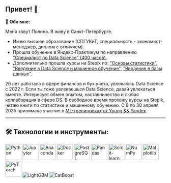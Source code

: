 ## Привет!  👋

🥷 **Обо мне:**

Меня зовут Полина. Я живу в Санкт-Петербурге.
* Имею высшее образование (СПГУКиТ, специальность - экономист-менеджер, диплом с отличием).
* Прошла обучение в Яндекс-Практикум по направлению ["Специалист по Data Science" (400 часов).](https://github.com/fortuna26/fortuna26/blob/main/%D0%95%D1%84%D0%B8%D0%BC%D0%BE%D0%B2%D0%B0%20%D0%9F%D0%BE%D0%BB%D0%B8%D0%BD%D0%B0%20%D0%9D%D0%B8%D0%BA%D0%BE%D0%BB%D0%B0%D0%B5%D0%B2%D0%BD%D0%B0_20232%D0%A6%D0%9F%D0%94%D0%A100628.pdf)
* Дополнительно прошла курсы на Stepik по: ["Основы статистики"](https://github.com/fortuna26/fortuna26/blob/main/stepik-stat1-Efimova.pdf), ["Введение в Data Science и машинное обучение"](https://github.com/fortuna26/fortuna26/blob/main/stepik-vvedvDS-Efimova.pdf), ["Введение в базы данных"](https://github.com/fortuna26/fortuna26/blob/main/stepik-vvedvbd-Efimova.pdf).

20 лет работала в сфере финансов и бух.учета, увлекаюсь Data Science с 2022 г. Если ты тоже увлекаешься Data Science, давай увлекаться вместе. Интересует обмен опытом, наставничество и любая коллаборация в сфере DS.
В свободное время прохожу курсы на Stepik, читаю книги по статистике и машинному обучению. С 8 по 30 апреля 2025 принимала участие в [ML-тренировках от Young && Yandex](https://github.com/fortuna26/fortuna26/blob/main/YY_ML_3.0_Efimova.pdf).


--------------------------------------------------------------------------------------------------------------------------------------------------------------------------

## 🛠️ **Технологии и инструменты:**
<p align="left">
  <!-- Python -->
  <img src="https://cdn.jsdelivr.net/gh/devicons/devicon/icons/python/python-original.svg" width="50" title="Python" alt="Python" />
  <!-- Jupyter -->
  <img src="https://cdn.jsdelivr.net/gh/devicons/devicon/icons/jupyter/jupyter-original.svg" width="50" title="Jupyter" alt="Jupyter" />
  <!-- Anaconda -->
  <img src="https://cdn.jsdelivr.net/gh/devicons/devicon/icons/anaconda/anaconda-original.svg" width="50" title="Anaconda" alt="Anaconda" />
  <!-- Docker -->
  <img src="https://cdn.jsdelivr.net/gh/devicons/devicon/icons/docker/docker-original.svg" width="50" title="Docker" alt="Docker" />
  <!-- PostgreSQL -->
  <img src="https://cdn.jsdelivr.net/gh/devicons/devicon/icons/postgresql/postgresql-original.svg" width="50" title="PostgreSQL" alt="PostgreSQL" />
  <!-- Pandas -->
  <img src="https://cdn.jsdelivr.net/gh/devicons/devicon/icons/pandas/pandas-original.svg" width="50" title="Pandas" alt="Pandas" />
  <!-- Scikit-learn -->
  <img src="https://upload.wikimedia.org/wikipedia/commons/0/05/Scikit_learn_logo_small.svg" width="50" title="Scikit-learn" alt="Scikit-learn" />
  <!-- NumPy -->
  <img src="https://cdn.jsdelivr.net/gh/devicons/devicon/icons/numpy/numpy-original.svg" width="50" title="NumPy" alt="NumPy" />
  <!-- Matplotlib -->
  <img src="https://upload.wikimedia.org/wikipedia/commons/8/84/Matplotlib_icon.svg" width="50" title="Matplotlib" alt="Matplotlib" />
  <!-- PyTorch -->
  <img src="https://cdn.jsdelivr.net/gh/devicons/devicon/icons/pytorch/pytorch-original.svg" width="50" title="PyTorch" alt="PyTorch" />
  <!-- LightGBM -->
  <img src="https://img.shields.io/badge/LightGBM-1890FF?style=flat&logo=lightgbm&logoColor=white" title="LightGBM" alt="LightGBM" />
  <!-- CatBoost -->
  <img src="https://img.shields.io/badge/CatBoost-FF6F42?style=flat&logo=catboost&logoColor=white" title="CatBoost" alt="CatBoost" />

  
